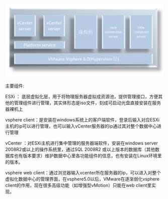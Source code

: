 ![image-20221017111223508](../Image/image-20221017111223508.png)

主要组件:

ESXi ： 底层虚拟化层，用于将物理服务器虚拟成资源池，提供管理接口，方便其他的管理组件进行管理，其实体形态是iso文件，刻成可启动光盘直接安装在服务器裸机上

vsphere client：是安装在windows系统上的客户端软件，登录后输入对应ESXi主机的ip可以进行管理，也可以输入vCenter服务器的ip通过其对整个数据中心进行管理

vCenter ：对ESXi主机进行集中管理的服务器端软件，安装在windows server 2008R2或以上的操作系统里，通过SQL 2008R2 或以上版本的数据库（其他数据库也有版本要求）维护数据中心里各功能组件的信息，也有安装在Linux环境里的版本。

vsphere web client：通过浏览器输入vcenter所在服务器的ip，可以进入对整个虚拟化数据中心的管理界面，在vsphere5.0以后，VMware在逐渐弱化vsphere client的作用，现在很多高级功能（如增强型vMotion）只能在web client里实现。